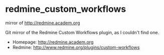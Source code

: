 redmine_custom_workflows
========================

mirror of http://redmine.academ.org

Git mirror of the Redmine Custom Workflows plugin, as I couldn't find one.
* Homepage: http://redmine.academ.org
* Redmine: http://www.redmine.org/plugins/custom-workflows
